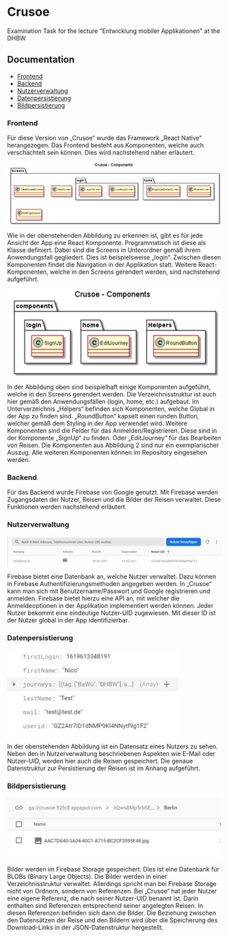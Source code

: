# Crusoe
Examination Task for the lecture "Entwicklung mobiler Applikationen" at the DHBW 

## Documentation

- [Frontend](#frontend)
- [Backend](#backend)
- [Nutzerverwaltung](#nutzerverwaltung)
- [Datenpersistierung](#datenpersistierung)
- [Bildpersistierung](#bildpersistierung)

### Frontend

Für diese Version von „Crusoe“ wurde das Framework „React Native“ herangezogen. Das Frontend besteht aus Komponenten, welche auch verschachtelt sein können. Dies wird nachstehend näher erläutert.

<img src="images/Screens.png" alt="screens"/>

Wie in der obenstehenden Abbildung zu erkennen ist, gibt es für jede Ansicht der App eine React Komponente. Programmatisch ist diese als Klasse definiert. Dabei sind die Screens in Unterordner gemäß ihrem Anwendungsfall gegliedert. Dies ist beispielsweise „login“. Zwischen diesen Komponenten findet die Navigation in der Applikation statt. Weitere React-Komponenten, welche in den Screens gerendert werden, sind nachstehend aufgeführt.

<img src="images/Components.png" alt="components" width="550"/>

In der Abbildung oben sind beispielhaft einige Komponenten aufgeführt, welche in den Screens gerendert werden. Die Verzeichnisstruktur ist auch hier gemäß den Anwendungsfällen (login, home, etc.) aufgebaut. Im Unterverzeichnis „Helpers“ befinden sich Komponenten, welche Global in der App zu finden sind. „RoundButton“ kapselt einen runden Button, welcher gemäß dem Styling in der App verwendet wird. Weitere Komponenten sind die Felder für das Anmelden/Registrieren. Diese sind in der Komponente „SignUp“ zu finden. Oder „EditJourney“ für das Bearbeiten von Reisen. Die Komponenten aus Abbildung 2 sind nur ein exemplarischer Auszug. Alle weiteren Komponenten können im Repository eingesehen werden.

### Backend

Für das Backend wurde Firebase von Google genutzt. Mit Firebase werden Zugangsdaten der Nutzer, Reisen und die Bilder der Reisen verwaltet. Diese Funktionen werden nachstehend erläutert.

### Nutzerverwaltung

<img src="images/Nutzerverwaltung.png" alt="users" width="850"/>

Firebase bietet eine Datenbank an, welche Nutzer verwaltet. Dazu können in Firebase Authentifizierungsmethoden angegeben werden. In „Crusoe“ kann man sich mit Benutzername/Passwort und Google registrieren und anmelden. Firebase bietet hierzu eine API an, mit welcher die Anmeldeoptionen in der Applikation implementiert werden können. Jeder Nutzer bekommt eine eindeutige Nutzer-UID zugewiesen. Mit dieser ID ist der Nutzer global in der App identifizierbar.

### Datenpersistierung

<img src="images/Journeys.png" alt="journeys" width="400"/>

In der obenstehenden Abbildung ist ein Datensatz eines Nutzers zu sehen. Neben den in Nutzerverwaltung beschriebenen Aspekten wie E-Mail oder Nutzer-UID, werden hier auch die Reisen gespeichert. Die genaue Datenstruktur zur Persistierung der Reisen ist im Anhang aufgeführt.

### Bildpersistierung

<img src="images/Bilder.png" alt="journeys" width="500"/>

Bilder werden im Firebase Storage gespeichert. Dies ist eine Datenbank für BLOBs (Binary Large Objects). Die Bilder werden in einer Verzeichnisstruktur verwaltet. Allerdings spricht man bei Firebase Storage nicht von Ordnern, sondern von Referenzen. Bei „Crusoe“ hat jeder Nutzer eine eigene Referenz, die nach seiner Nutzer-UID benannt ist. Darin enthalten sind Referenzen entsprechend seiner angelegten Reisen. In diesen Referenzen befinden sich dann die Bilder. Die Beziehung zwischen den Datensätzen der Reise und den Bildern wird über die Speicherung des Download-Links in der JSON-Datenstruktur hergestellt.
